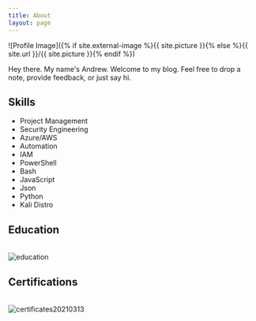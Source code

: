 ```yaml
---
title: About
layout: page
---
```

![Profile Image]({% if site.external-image %}{{ site.picture }}{% else %}{{ site.url }}/{{ site.picture }}{% endif %})

<p>Hey there. My name's Andrew. Welcome to my blog. Feel free to drop a note, provide feedback, or just say hi.</p>



<h2>Skills</h2>

<ul class="skill-list">
	<li>Project Management</li>
	<li>Security Engineering</li>
	<li>Azure/AWS</li>
	<li>Automation</li>
	<li>IAM</li>
	<li>PowerShell</li>
	<li>Bash</li>
	<li>JavaScript</li>
	<li>Json</li>
	<li>Python</li>
	<li>Kali Distro</li>
</ul>
<h2>Education</h2>

<br><img src="https://haratine.net/assets/images/education.jpg" alt="education">

<h2>Certifications</h2>

<br><img src="https://haratine.net/assets/images/certificates20210313.jpg" alt="certificates20210313">
